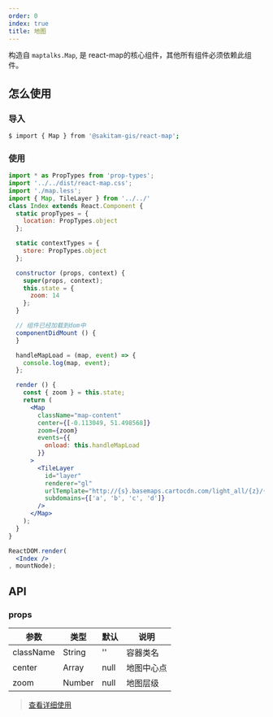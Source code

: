 ```yaml
---
order: 0
index: true
title: 地图
---
```


构造自 `maptalks.Map`, 是 react-map的核心组件，其他所有组件必须依赖此组件。

## 怎么使用

### 导入

```bash
$ import { Map } from '@sakitam-gis/react-map';
```

### 使用

```jsx harmony
import * as PropTypes from 'prop-types';
import '../../dist/react-map.css';
import './map.less';
import { Map, TileLayer } from '../../'
class Index extends React.Component {
  static propTypes = {
    location: PropTypes.object
  };

  static contextTypes = {
    store: PropTypes.object
  };

  constructor (props, context) {
    super(props, context);
    this.state = {
      zoom: 14
    };
  }

  // 组件已经加载到dom中
  componentDidMount () {
  }

  handleMapLoad = (map, event) => {
    console.log(map, event);
  };

  render () {
    const { zoom } = this.state;
    return (
      <Map
        className="map-content"
        center={[-0.113049, 51.498568]}
        zoom={zoom}
        events={{
          onload: this.handleMapLoad
        }}
      >
        <TileLayer
          id="layer"
          renderer="gl"
          urlTemplate="http://{s}.basemaps.cartocdn.com/light_all/{z}/{x}/{y}.png"
          subdomains={['a', 'b', 'c', 'd']}
        />
      </Map>
    );
  }
}

ReactDOM.render(
  <Index />
, mountNode);
```

## API

### props 

|   参数    |   类型   |   默认  |   说明     |
|-----------|----------|------------|-------------------|
| className  | String   |  ''      | 容器类名 |
| center  | Array   |  null      | 地图中心点 |
| zoom  | Number   |  null      | 地图层级 |

> [查看详细使用](http://maptalks.org/maptalks.js/api/0.x/Map.html)